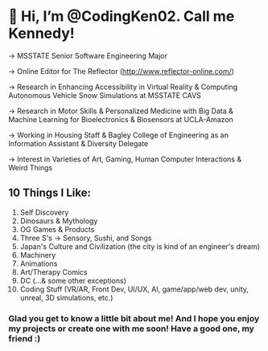 # 👋 Hi, I’m @CodingKen02. Call me Kennedy!

-> MSSTATE Senior Software Engineering Major

-> Online Editor for The Reflector (http://www.reflector-online.com/)

-> Research in Enhancing Accessibility in Virtual Reality & Computing Autonomous Vehicle Snow Simulations at MSSTATE CAVS

-> Research in Motor Skills & Personalized Medicine with Big Data & Machine Learning for Bioelectronics & Biosensors at UCLA-Amazon

-> Working in Housing Staff & Bagley College of Engineering as an Information Assistant & Diversity Delegate

-> Interest in Varieties of Art, Gaming, Human Computer Interactions & Weird Things


## 10 Things I Like:
1) Self Discovery
2) Dinosaurs & Mythology
3) OG Games & Products
4) Three S's -> Sensory, Sushi, and Songs
5) Japan's Culture and Civilization (the city is kind of an engineer's dream)
6) Machinery
7) Animations
8) Art/Therapy Comics
9) DC (...& some other exceptions)
10) Coding Stuff (VR/AR, Front Dev, UI/UX, AI, game/app/web dev, unity, unreal, 3D simulations, etc.)

### Glad you get to know a little bit about me! And I hope you enjoy my projects or create one with me soon! Have a good one, my friend :)
<!---
CodingKen02/CodingKen02 is a ✨ special ✨ repository because its `README.md` (this file) appears on your GitHub profile.
You can click the Preview link to take a look at your changes.
--->
